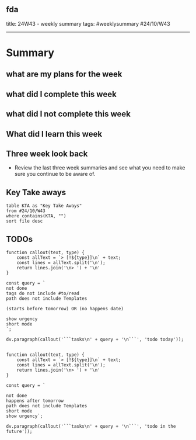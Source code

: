 fda
--- 
title: 24W43 - weekly summary 
tags:
	#weeklysummary
	#24/10/W43
	

--- 


# Summary

## what are my plans for the week

## what did I complete this week

## what did I not complete this week

## What did I learn this week

## Three week look back

- Review the last three week summaries and see what you need to make sure you continue to be aware of.


## Key Take aways


```dataview
table KTA as "Key Take Aways"
from #24/10/W43 
where contains(KTA, "")
sort file desc

```

## TODOs




```dataviewjs
function callout(text, type) {
    const allText = `> [!${type}]\n` + text;
    const lines = allText.split('\n');
    return lines.join('\n> ') + '\n'
}

const query = `
not done
tags do not include #to/read 
path does not include Templates

(starts before tomorrow) OR (no happens date)

show urgency
short mode
`;

dv.paragraph(callout('```tasks\n' + query + '\n```', 'todo today'));
```

```dataviewjs

function callout(text, type) {
    const allText = `> [!${type}]\n` + text;
    const lines = allText.split('\n');
    return lines.join('\n> ') + '\n'
}

const query = `

not done
happens after tomorrow
path does not include Templates
short mode
show urgency`;

dv.paragraph(callout('```tasks\n' + query + '\n```', 'todo in the future'));


```


